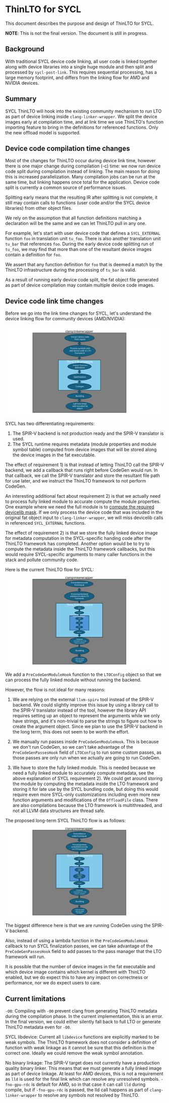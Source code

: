 # ThinLTO for SYCL

This document describes the purpose and design of ThinLTO for SYCL.

**NOTE**: This is not the final version. The document is still in progress.

## Background

With traditional SYCL device code linking, all user code is linked together
along with device libraries into a single huge module and then split and
processed by `sycl-post-link`. This requires sequential processing, has a large
memory footprint, and differs from the linking flow for AMD and NVIDIA devices.

## Summary

SYCL ThinLTO will hook into the existing community mechanism to run LTO as part
of device linking inside `clang-linker-wrapper`. We split the device images
early at compilation time, and at link time we use ThinLTO's function importing
feature to bring in the definitions for referenced functions. Only the new
offload model is supported.

## Device code compilation time changes

Most of the changes for ThinLTO occur during device link time, however there is
one major change during compilation (-c) time: we now run device code split
during compilation instead of linking. The main reason for doing this is
increased parallelization. Many compilation jobs can be run at the same time,
but linking happens once total for the application. Device code split is
currently a common source of performance issues.

Splitting early means that the resulting IR after splitting is not complete, it
still may contain calls to functions (user code and/or the SYCL device
libraries) from other object files.

We rely on the assumption that all function definitions matching a declaration
will be the same and we can let ThinLTO pull in any one.

For example, let's start with user device code that defines a `SYCL_EXTERNAL`
function `foo` in translation unit `tu_foo`. There is also another translation
unit `tu_bar` that references `foo`. During the early device code splitting run
of `tu_foo`, we may find that more than one of the resultant device images
contain a definition for `foo`.

We assert that any function definition for `foo` that is deemed a match by the
ThinLTO infrastructure during the processing of `tu_bar` is valid.

As a result of running early device code split, the fat object file generated as
part of device compilation may contain multiple device code images.

## Device code link time changes

Before we go into the link time changes for SYCL, let's understand the device
linking flow for community devices (AMD/NVIDIA):

![Community linking flow](images/ThinLTOCommunityFlow.svg)

SYCL has two differentiating requirements:

1) The SPIR-V backend is not production ready and the SPIR-V translator is used.
2) The SYCL runtime requires metadata (module properties and module symbol
table) computed from device images that will be stored along the device images
in the fat executable.

The effect of requirement 1) is that instead of letting ThinLTO call the SPIR-V
backend, we add a callback that runs right before CodeGen would run. In that
callback, we call the SPIR-V translator and store the resultant file path for
use later, and we instruct the ThinLTO framework to not perform CodeGen.

An interesting additional fact about requirement 2) is that we actually need to
process fully linked module to accurate compute the module properties. One
example where we need the full module is to [compute the required devicelib
mask](https://github.com/intel/llvm/blob/sycl/llvm/lib/SYCLLowerIR/SYCLDeviceLibReqMask.cpp).
If we only process the device code that was included in the original fat object
input to `clang-linker-wrapper`, we will miss devicelib calls in referenced
`SYCL_EXTERNAL` functions.

The effect of requirement 2) is that we store the fully linked device image for
metadata computation in the SYCL-specific handing code after the ThinLTO
framework has completed. Another option would be to try to compute the metadata
inside the ThinLTO framework callbacks, but this would require SYCL-specific
arguments to many caller functions in the stack and pollute community code.

Here is the current ThinLTO flow for SYCL:

![SYCL linking flow](images/ThinLTOSYCLFlow.svg)

We add a `PreCodeGenModuleHook` function to the `LTOConfig` object so that we
can process the fully linked module without running the backend.

However, the flow is not ideal for many reasons:

1) We are relying on the external `llvm-spirv` tool instead of the SPIR-V
backend. We could slightly improve this issue by using a library call to the
SPIR-V translator instead of the tool, however the library API requires setting
up an object to represent the arguments while we only have strings, and it's
non-trivial to parse the strings to figure out how to create the argument
object. Since we plan to use the SPIR-V backend in the long term, this does not
seem to be worth the effort.

2) We manually run passes inside `PreCodeGenModuleHook`. This is because we
don't run CodeGen, so we can't take advantage of the `PreCodeGenPassesHook`
field of `LTOConfig` to run some custom passes, as those passes are only run
when we actually are going to run CodeGen.

3) We have to store the fully linked module. This is needed because we need a
fully linked module to accurately compute metadata, see the above explanation of
SYCL requirement 2). We could get around storing the module by computing the
metadata inside the LTO framework and storing it for late use by the SYCL
bundling code, but doing this would require even more SYCL-only customizations
including even more new function arguments and modifications of the
`OffloadFile` class. There are also compilations because the LTO framework is
multithreaded, and not all LLVM data structures are thread safe.

The proposed long-term SYCL ThinLTO flow is as follows:

![SYCL SPIR-V backend linking flow](images/ThinLTOSYCLSPIRVBackendFlow.svg)

The biggest difference here is that we are running CodeGen using the SPIR-V
backend.

Also, instead of using a lambda function in the `PreCodeGenModuleHook` callback
to run SYCL finalization passes, we can take advantage of the
`PreCodeGenPassesHook` field to add passes to the pass manager that the LTO
framework will run.

It is possible that the number of device images in the fat executable and which
device image contains which kernel is different with ThinLTO enabled, but we do
expect this to have any impact on correctness or performance, nor we do expect
users to care.

## Current limitations

`-O0`: Compiling with `-O0` prevent clang from generating ThinLTO metadata
during the compilation phase. In the current implementation, this is an error.
In the final version, we could either silently fall back to full LTO or generate
ThinLTO metadata even for `-O0`.

SYCL libdevice: Current all `libdevice` functions are explicitly marked to be
weak symbols. The ThinLTO framework does not consider a definition of function
with weak linkage as it cannot be sure that this definition is the correct one.
Ideally we could remove the weak symbol annotation.

No binary linkage: The SPIR-V target does not currently have a production
quality binary linker. This means that we must generate a fully linked image as
part of device linkage. At least for AMD devices, this is not a requirement as
`lld` is used for the final link which can resolve any unresolved symbols.
`-fno-gpu-rdc` is default for AMD, so in that case it can call `lld` during
compile, but if `-fno-gpu-rdc` is passed, the lld call happens as part of
`clang-linker-wrapper` to resolve any symbols not resolved by ThinLTO.
